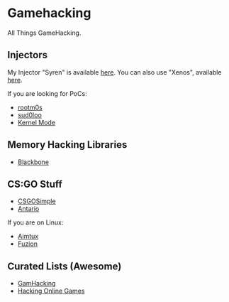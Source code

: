 # Gamehacking

All Things GameHacking.

## Injectors

My Injector "Syren" is available [here](https://github.com/M-T3K/Syren).
You can also use "Xenos", available [here](https://github.com/DarthTon/Xenos).

If you are looking for PoCs:
- [rootm0s](https://github.com/rootm0s/Injectors)
- [sud0loo](https://github.com/sud0loo/ProcessInjection)
- [Kernel Mode](https://github.com/alex9191/Kernel-dll-injector)

## Memory Hacking Libraries

- [Blackbone](https://github.com/DarthTon/Blackbone)

## CS:GO Stuff

- [CSGOSimple](https://github.com/spirthack/CSGOSimple)
- [Antario](https://github.com/Wando1423/Antario)
  
If you are on Linux:

- [Aimtux](https://github.com/AimTuxOfficial/AimTux)
- [Fuzion](https://github.com/LWSS/Fuzion)

## Curated Lists (Awesome)

- [GamHacking](https://github.com/dsasmblr/game-hacking)
- [Hacking Online Games](https://github.com/dsasmblr/hacking-online-games)